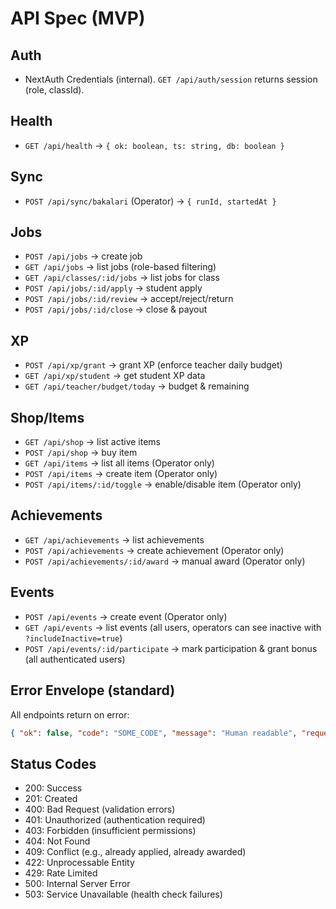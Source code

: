 # API Spec (MVP)

## Auth
- NextAuth Credentials (internal). `GET /api/auth/session` returns session (role, classId).

## Health
- `GET /api/health` → `{ ok: boolean, ts: string, db: boolean }`

## Sync
- `POST /api/sync/bakalari` (Operator) → `{ runId, startedAt }`

## Jobs
- `POST /api/jobs` → create job
- `GET /api/jobs` → list jobs (role-based filtering)
- `GET /api/classes/:id/jobs` → list jobs for class
- `POST /api/jobs/:id/apply` → student apply
- `POST /api/jobs/:id/review` → accept/reject/return
- `POST /api/jobs/:id/close` → close & payout

## XP
- `POST /api/xp/grant` → grant XP (enforce teacher daily budget)
- `GET /api/xp/student` → get student XP data
- `GET /api/teacher/budget/today` → budget & remaining

## Shop/Items
- `GET /api/shop` → list active items
- `POST /api/shop` → buy item
- `GET /api/items` → list all items (Operator only)
- `POST /api/items` → create item (Operator only)
- `POST /api/items/:id/toggle` → enable/disable item (Operator only)

## Achievements
- `GET /api/achievements` → list achievements
- `POST /api/achievements` → create achievement (Operator only)
- `POST /api/achievements/:id/award` → manual award (Operator only)

## Events
- `POST /api/events` → create event (Operator only)
- `GET /api/events` → list events (all users, operators can see inactive with `?includeInactive=true`)
- `POST /api/events/:id/participate` → mark participation & grant bonus (all authenticated users)

## Error Envelope (standard)
All endpoints return on error:
```json
{ "ok": false, "code": "SOME_CODE", "message": "Human readable", "requestId": "uuid", "details": { } }
```

## Status Codes
- 200: Success
- 201: Created
- 400: Bad Request (validation errors)
- 401: Unauthorized (authentication required)
- 403: Forbidden (insufficient permissions)
- 404: Not Found
- 409: Conflict (e.g., already applied, already awarded)
- 422: Unprocessable Entity
- 429: Rate Limited
- 500: Internal Server Error
- 503: Service Unavailable (health check failures)
